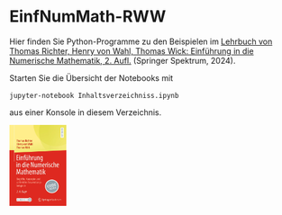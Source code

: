 # EinfNumMath-RWW

Hier finden Sie Python-Programme zu den Beispielen im [Lehrbuch von Thomas Richter, Henry von Wahl, Thomas Wick: Einführung in die Numerische Mathematik, 2. Aufl.](https://link.springer.com/book/10.1007/978-3-662-69582-1) (Springer Spektrum, 2024).

Starten Sie die Übersicht der Notebooks mit
```
jupyter-notebook Inhaltsverzeichniss.ipynb
```
aus einer Konsole in diesem Verzeichnis.

<img src="978-3-662-69582-1.webp"  width="20%" height="20%">
